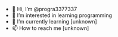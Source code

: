 - 👋 Hi, I’m @progra3377337
- 👀 I’m interested in learning programming
- 🌱 I’m currently learning [unknown]
- 📫 How to reach me [unknown]

<!---
progra3377337/progra3377337 is a ✨ special ✨ repository because its `README.md` (this file) appears on your GitHub profile.
You can click the Preview link to take a look at your changes.
--->

